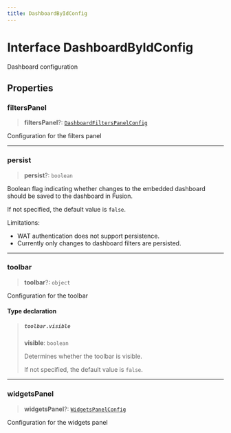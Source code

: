 ```yaml
---
title: DashboardByIdConfig
---
```


# Interface DashboardByIdConfig

Dashboard configuration

## Properties

### filtersPanel

> **filtersPanel**?: [`DashboardFiltersPanelConfig`](interface.DashboardFiltersPanelConfig.md)

Configuration for the filters panel

***

### persist

> **persist**?: `boolean`

Boolean flag indicating whether changes to the embedded dashboard should be saved to the dashboard in Fusion.

If not specified, the default value is `false`.

Limitations:
- WAT authentication does not support persistence.
- Currently only changes to dashboard filters are persisted.

***

### toolbar

> **toolbar**?: `object`

Configuration for the toolbar

#### Type declaration

> ##### `toolbar.visible`
>
> **visible**: `boolean`
>
> Determines whether the toolbar is visible.
>
> If not specified, the default value is `false`.
>
>

***

### widgetsPanel

> **widgetsPanel**?: [`WidgetsPanelConfig`](../../sdk-ui/interfaces/interface.WidgetsPanelConfig.md)

Configuration for the widgets panel
